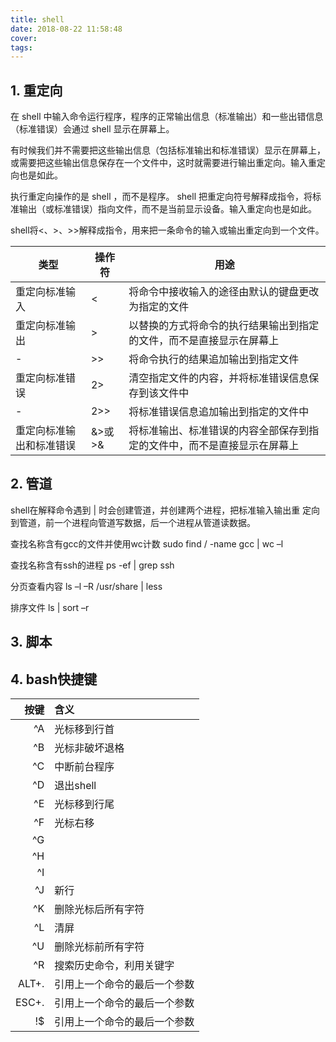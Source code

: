 ```yaml
---
title: shell
date: 2018-08-22 11:58:48
cover:
tags:
---
```


<!-- more -->

## 1. 重定向

在 shell 中输入命令运行程序，程序的正常输出信息（标准输出）和一些出错信息（标准错误）会通过 shell 显示在屏幕上。

有时候我们并不需要把这些输出信息（包括标准输出和标准错误）显示在屏幕上，或需要把这些输出信息保存在一个文件中，这时就需要进行输出重定向。输入重定向也是如此。

执行重定向操作的是 shell ，而不是程序。 shell 把重定向符号解释成指令，将标准输出（或标准错误）指向文件，而不是当前显示设备。输入重定向也是如此。

shell将<、>、>>解释成指令，用来把一条命令的输入或输出重定向到一个文件。


类型 | 操作符 | 用途
-|-|-
重定向标准输入 | < | 将命令中接收输入的途径由默认的键盘更改为指定的文件
重定向标准输出 | > | 以替换的方式将命令的执行结果输出到指定的文件，而不是直接显示在屏幕上 
- | >> | 将命令执行的结果追加输出到指定文件
重定向标准错误 | 2> | 清空指定文件的内容，并将标准错误信息保存到该文件中
- | 2>> | 将标准错误信息追加输出到指定的文件中
重定向标准输出和标准错误 | &>或>& | 将标准输出、标准错误的内容全部保存到指定的文件中，而不是直接显示在屏幕上

## 2. 管道

shell在解释命令遇到 | 时会创建管道，并创建两个进程，把标准输入输出重
定向到管道，前一个进程向管道写数据，后一个进程从管道读数据。

查找名称含有gcc的文件并使用wc计数
sudo find / -name gcc | wc –l

查找名称含有ssh的进程
ps -ef | grep ssh

分页查看内容
ls –l –R /usr/share | less

排序文件
ls | sort –r

## 3. 脚本

## 4. bash快捷键

|按键|含义|
---:|:-----|
^A | 光标移到行首
^B | 光标非破坏退格
^C | 中断前台程序
^D | 退出shell
^E | 光标移到行尾
^F | 光标右移
^G | 
^H | 
^I | 
^J | 新行
^K | 删除光标后所有字符
^L | 清屏
^U | 删除光标前所有字符
^R | 搜索历史命令，利用关键字
ALT+. | 引用上一个命令的最后一个参数
ESC+. | 引用上一个命令的最后一个参数
!$ | 引用上一个命令的最后一个参数
